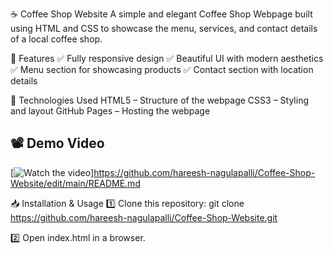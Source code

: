 ☕ Coffee Shop Website
A simple and elegant Coffee Shop Webpage built using HTML and CSS to showcase the menu, services, and contact details of a local coffee shop.


🚀 Features
✅ Fully responsive design
✅ Beautiful UI with modern aesthetics
✅ Menu section for showcasing products
✅ Contact section with location details


📂 Technologies Used
HTML5 – Structure of the webpage
CSS3 – Styling and layout
GitHub Pages – Hosting the webpage

## 📽️ Demo Video
[![Watch the video](screenshot.png)]https://github.com/hareesh-nagulapalli/Coffee-Shop-Website/edit/main/README.md


📥 Installation & Usage
1️⃣ Clone this repository:
git clone https://github.com/hareesh-nagulapalli/Coffee-Shop-Website.git

2️⃣ Open index.html in a browser.

